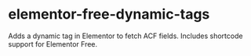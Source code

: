# elementor-free-dynamic-tags
Adds a dynamic tag in Elementor to fetch ACF fields. Includes shortcode support for Elementor Free.
